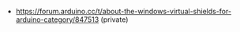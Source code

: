 - https://forum.arduino.cc/t/about-the-windows-virtual-shields-for-arduino-category/847513 (private)

